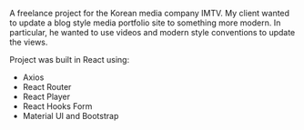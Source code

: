 A freelance project for the Korean media company IMTV.
My client wanted to update a blog style media portfolio site to something more modern.
In particular, he wanted to use videos and modern style conventions to update the views.

Project was built in React using:
- Axios
- React Router
- React Player
- React Hooks Form
- Material UI and Bootstrap
